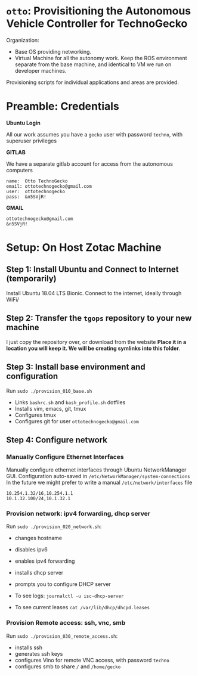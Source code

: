 # `otto`: Provisitioning the Autonomous Vehicle Controller for TechnoGecko

Organization:
* Base OS providing networking.
* Virtual Machine for all the autonomy work. Keep the ROS environment separate from the base machine, and identical to VM we run on developer machines. 

Provisioning scripts for individual applications and areas are provided.

# Preamble: Credentials

**Ubuntu Login**

All our work assumes you have a `gecko` user with password `techno`, with superuser privileges


**GITLAB**

We have a separate gitlab account for access from the autonomous computers

```
name:  Otto TechnoGecko
email: ottotechnogecko@gmail.com
user:  ottotechnogecko
pass:  &n5SVjR!
```

**GMAIL**

```
ottotechnogecko@gmail.com
&n5SVjR!
```

# Setup: On Host Zotac Machine

## Step 1: Install Ubuntu and Connect to Internet (temporarily)

Install Ubuntu 18.04 LTS Bionic.
Connect to the internet, ideally through WiFi/

## Step 2: Transfer the `tgops` repository to your new machine

I just copy the repository over, or download from the website
**Place it in a location you will keep it. We will be creating symlinks into this folder**.

## Step 3: Install base environment and configuration

Run `sudo ./provision_010_base.sh`
* Links `bashrc.sh` and `bash_profile.sh` dotfiles
* Installs vim, emacs, git, tmux
* Configures tmux
* Configures git for user `ottotechnogecko@gmail.com`

## Step 4: Configure network 

### Manually Configure Ethernet Interfaces

Manually configure ethernet interfaces through Ubuntu NetworkManager GUI.
Configuration auto-saved in `/etc/NetworkManager/system-connections`
In the future we might prefer to write a manual `/etc/network/interfaces` file
```
10.254.1.32/16,10.254.1.1
10.1.32.100/24,10.1.32.1
```
### Provision network: ipv4 forwarding, dhcp server

Run `sudo ./provision_020_network.sh`:
* changes hostname
* disables ipv6
* enables ipv4 forwarding
* installs dhcp server
* prompts you to configure DHCP server

* To see logs: `journalctl -u isc-dhcp-server`
* To see current leases `cat /var/lib/dhcp/dhcpd.leases`

### Provision Remote access: ssh, vnc, smb

Run `sudo ./provision_030_remote_access.sh`:
* installs ssh
* generates ssh keys
* configures Vino for remote VNC access, with password `techno`
* configures smb to share `/` and `/home/gecko`

